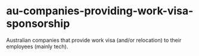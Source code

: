 # au-companies-providing-work-visa-sponsorship
Australian companies that provide work visa (and/or relocation) to their employees (mainly tech).
